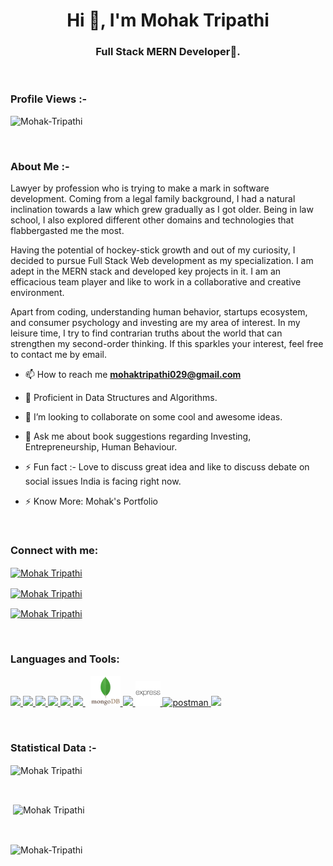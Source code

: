 <h1 align="center">Hi 👋, I'm Mohak Tripathi</h1>
<h3 align="center">Full Stack MERN Developer🌟.</h3>

<br>

<p align="right"> <h3>Profile Views :-</h3> <img src="https://komarev.com/ghpvc/?username=Mohak-Tripathi&label=Profile%20views&color=0e75b6&style=flat"
    alt="Mohak-Tripathi" /> 
  </p>

<br>

<p align="right"> <h3>About Me :-</h3>

Lawyer by profession who is trying to make a mark in software development. Coming from a legal family background, I had a natural inclination towards a law which grew gradually as I got older. Being in law school, I also explored different other domains and technologies that flabbergasted me the most. 

Having the potential of hockey-stick growth and out of my curiosity, I decided to pursue Full Stack Web development as my specialization. I am adept in the MERN stack and developed key projects in it. I am an efficacious team player and like to work in a collaborative and creative environment. 

Apart from coding, understanding human behavior, startups ecosystem, and consumer psychology and investing are my area of interest. In my leisure time, I try to find contrarian truths about the world that can strengthen my second-order thinking. If this sparkles your interest, feel free to contact me by email.

- 📫 How to reach me **mohaktripathi029@gmail.com**

- 🌱 Proficient in Data Structures and Algorithms.

- 👯 I’m looking to collaborate on some cool and awesome ideas.

- 💬 Ask me about book suggestions regarding Investing, Entrepreneurship, Human Behaviour.

- ⚡ Fun fact :- Love to discuss great idea and like to discuss debate on social issues India is facing right now. 

- ⚡ Know More: Mohak's Portfolio

<br>



<h3 align="left">Connect with me:</h3>

<p align="left">
  <a href="https://www.linkedin.com/in/mohak-tripathi/" target="_blank"><img align="center"
      src="https://raw.githubusercontent.com/rahuldkjain/github-profile-readme-generator/master/src/images/icons/Social/linked-in-alt.svg"
      alt="Mohak Tripathi" height="30" width="40" /></a>


  <!-- <a href="https://fb.com/adam pithen wala" target="blank"><img align="center"
      src="https://raw.githubusercontent.com/rahuldkjain/github-profile-readme-generator/master/src/images/icons/Social/facebook.svg"
      alt="Mohak Tripathi" height="30" width="40" /></a> -->


  <a href="https://www.instagram.com/mohak_tripathi/" target="_blank"><img align="center"
      src="https://raw.githubusercontent.com/rahuldkjain/github-profile-readme-generator/master/src/images/icons/Social/instagram.svg"
      alt="Mohak Tripathi" height="30" width="40" /></a>

  <a href="https://www.hackerrank.com/mohaktripathi029" target="blank"><img align="center"
      src="https://raw.githubusercontent.com/rahuldkjain/github-profile-readme-generator/master/src/images/icons/Social/hackerrank.svg"
      alt="Mohak Tripathi" height="30" width="40" /></a>

 <!-- <a href="https://twitter.com/adam_pithenwala" target="blank"><img align="center"
      src="https://raw.githubusercontent.com/rahuldkjain/github-profile-readme-generator/master/src/images/icons/Social/twitter.svg"
      alt="adampithewan" height="30" width="40" /></a> -->
</p>

<br>

<h3 align="left">Languages and Tools:</h3>



<p align="left"> 
    <a href="https://reactjs.org/" target="_blank"> <img src="https://img.icons8.com/color/48/000000/react-native.png"/> </a>
    <a href="https://developer.mozilla.org/en-US/docs/Web/JavaScript" target="_blank"> <img src="https://img.icons8.com/color/48/000000/javascript.png"/> </a> 
    <a href="https://www.w3.org/html/" target="_blank"> <img src="https://img.icons8.com/color/48/000000/html-5.png"/> </a> 
    <a href="https://www.w3schools.com/css/" target="_blank"> <img src="https://img.icons8.com/color/48/000000/css3.png"/> </a> 
    <a href="https://getbootstrap.com" target="_blank"> <img src="https://img.icons8.com/color/48/000000/bootstrap.png"/> </a>
    <a style="padding-right:8px;" href="https://nodejs.org" target="_blank"> <img src="https://img.icons8.com/color/48/000000/nodejs.png"/> </a> 
    <a href="https://www.mongodb.com/" target="_blank"> <img src="https://raw.githubusercontent.com/devicons/devicon/master/icons/mongodb/mongodb-original-wordmark.svg" alt="mongodb" width="48" height="48"/> </a> 
    <a href="https://redux.js.org" target="_blank"> <img src="https://img.icons8.com/color/48/000000/redux.png"/> </a>
    <a href="https://expressjs.com" target="_blank"> <img src="https://raw.githubusercontent.com/devicons/devicon/master/icons/express/express-original-wordmark.svg" alt="express" width="40" height="40"/> </a>
    <a href="https://postman.com" target="_blank"> <img src="https://www.vectorlogo.zone/logos/getpostman/getpostman-icon.svg" alt="postman" width="45" height="45"/> </a>   
    <a href="https://git-scm.com/" target="_blank"> <img src="https://img.icons8.com/color/48/000000/git.png"/> </a> 
    
</p>


<br>

<h3>Statistical Data :-</h3>

<p><img align="center"
    src="https://github-readme-stats.vercel.app/api/top-langs?username=Mohak-Tripathi&show_icons=true&locale=en&bg_color=0d1117&text_color=ffffff&layout=compact"
    alt="Mohak Tripathi" 
    bg_color=#808080/></p>

<br>

<p>&nbsp;<img align="center" src="https://github-readme-stats.vercel.app/api?username=Mohak-Tripathi&show_icons=true&locale=en&bg_color=0d1117&text_color=ffffff&repo=convoychat"
    alt="Mohak Tripathi" /></p>

<br>

<p><img align="center" src="https://github-readme-streak-stats.herokuapp.com/?user=Mohak-Tripathi&theme=dark&background=0d1117&date_format=M%20j%5B%2C%20Y%5D" alt="Mohak-Tripathi" /></p>
      


